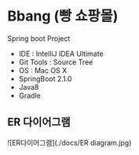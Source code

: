 # Bbang (빵 쇼팡몰)
Spring boot Project

- IDE : IntelliJ IDEA Ultimate
- Git Tools : Source Tree
- OS : Mac OS X
- SpringBoot 2.1.0
- Java8
- Gradle



## ER 다이어그램

![ER다이어그램](./docs/ER diagram.jpg)
